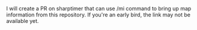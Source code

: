 I will create a PR on sharptimer that can use /mi command to bring up map information from this repository. If you're an early bird, the link may not be available yet.
